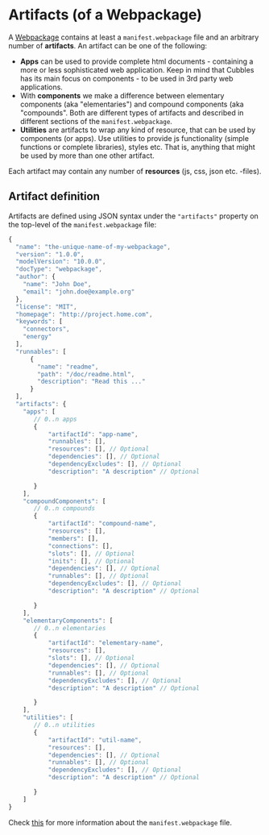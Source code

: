# Artifacts (of a Webpackage)

A [Webpackage](../webpackage/README.md) contains at least a `manifest.webpackage` file and an arbitrary number of **artifacts**. An artifact can be one of the following:

* **Apps** can be used to provide complete html documents - containing a more or less sophisticated web application. Keep in mind that Cubbles has its main focus on components - to be used in 3rd party web applications.
* With **components** we make a difference between elementary components (aka "elementaries") and compound components (aka "compounds". Both are different types of artifacts and described in different sections of the `manifest.webpackage`.
* **Utilities** are artifacts to wrap any kind of resource, that can be used by components (or apps). Use utilities to provide js functionality (simple functions or complete libraries), styles etc. That is, anything that might be used by more than one other artifact.

Each artifact may contain any number of **resources** (js, css, json etc. -files).

## Artifact definition

Artifacts are defined using JSON syntax under the `"artifacts"` property on the top-level of the `manifest.webpackage` file:

```js
{
  "name": "the-unique-name-of-my-webpackage",
  "version": "1.0.0",
  "modelVersion": "10.0.0",
  "docType": "webpackage",
  "author": {
    "name": "John Doe",
    "email": "john.doe@example.org"
  },
  "license": "MIT",
  "homepage": "http://project.home.com",
  "keywords": [
    "connectors",
    "energy"
  ],
  "runnables": [
      {
        "name": "readme",
        "path": "/doc/readme.html",
        "description": "Read this ..."
      }
  ],
  "artifacts": {
    "apps": [
       // 0..n apps
       {
           "artifactId": "app-name",
           "runnables": [],
           "resources": [], // Optional
           "dependencies": [], // Optional
           "dependencyExcludes": [], // Optional
           "description": "A description" // Optional

       }
    ],
    "compoundComponents": [
       // 0..n compounds
       {
           "artifactId": "compound-name",
           "resources": [],
           "members": [],
           "connections": [],
           "slots": [], // Optional
           "inits": [], // Optional
           "dependencies": [], // Optional
           "runnables": [], // Optional
           "dependencyExcludes": [], // Optional
           "description": "A description" // Optional

       }
    ],
    "elementaryComponents": [
       // 0..n elementaries
       {
           "artifactId": "elementary-name",
           "resources": [],
           "slots": [], // Optional
           "dependencies": [], // Optional
           "runnables": [], // Optional
           "dependencyExcludes": [], // Optional
           "description": "A description" // Optional

       }
    ],
    "utilities": [
       // 0..n utilities
       {
           "artifactId": "util-name",
           "resources": [],
           "dependencies": [], // Optional
           "runnables": [], // Optional
           "dependencyExcludes": [], // Optional
           "description": "A description" // Optional

       }
    ]
}
```

Check [this](http://cubbles.github.io/cubx-webpackage-document-api/schema-explorer.html?schemaPath=master/lib/jsonSchema/manifestWebpackage-10.0.0.schema.json) for more information about the `manifest.webpackage` file.